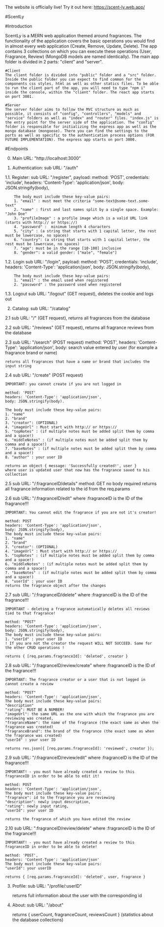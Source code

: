 The website is officially live! Try it out here: https://scent-ly.web.app/

#ScentLy

#Introduction

ScentLy is a MERN web application themed around fragrances. The functionality of the application covers the basic operations you would find in almost every web application (Create, Remove, Update, Delete). The app contains 3 collections on which you can execute these operations (User, Fragrance, Review) (MongoDB models are named identically). The main app folder is divided in 2 parts: "client" and "server".

    #Client
    The client folder is divided into "public" folder and a "src" folder. Inside the public folder you can expect to find common for the components css styles, html as well as other statics files. To be able to run the client part of the app, you will need to type "npm i" inside the console, within the "client" folder. The react app starts on port 3001.

    #Server
    The server folder aims to follow the MVC structure as much as possible, it consists of "config", "controllers", "models" and "service" folders as well as "index" and "router" files. "index.js" is the entry point for the server side of the application. The "config" folder is responsible for initializing the express app as well as the mongo database (mongoose). There you can find the settings to the ports as well as specific to the authentication process options (FOR FUTURE IMPLEMENTATION). The express app starts on port 3000.

#Endpoints

0. Main URL: "http://localhost:3000"

1. Authentication:
    sub URL: "/auth"

1.1. Register:
    sub URL: "/register", 
    payload: 
        method: 'POST',
        credentials: 'include',
        headers: 'Content-Type': 'application/json',
        body: JSON.stringify(body),

        The body must include these key-value pairs:
        1. "email" : must meet the criteria "some-text@some-text.some-text"
        2. "name" : first and last names split by a single space. Example: "John Doe"
        3. "profileImage" : a profile image which is a valid URL link (starts with http:// or https://)
        4. "password" :  minimum length 4 characters
        5. "city" : (a string that starts with 1 capital letter, the rest must be lowercase, no spaces)
        6. "country": (a string that starts with 1 capital letter, the rest must be lowercase, no spaces)
        7. "age": must be in the range [10-100] inclusive
        8. "gender": a valid gender: ["male", "female"]

1.2. Login
    sub URL: "/login", 
    payload: 
        method: 'POST',
        credentials: 'include',
        headers: 'Content-Type': 'application/json',
        body: JSON.stringify(body),

        The body must include these key-value pairs:
        1. "email" : the email used when registered
        2. "password" : the password used when registered 

1.3. Logout
    sub URL: "/logout" (GET request), deletes the cookie and logs out

2. Catalog:
    sub URL: "/catalog"

2.1 sub URL: "/" (GET request), returns all fragrances from the database

2.2 sub URL: "/reviews" (GET request), returns all fragrance reviews from the database

2.3 sub URL: "/search" (POST request)
    method: 'POST',
    headers: 'Content-Type': 'application/json',
    body: search value entered by user (for example a fragrance brand or name)
    
    returns all fragrances that have a name or brand that includes the input string

2.4 sub URL: "/create" (POST request)

    IMPORTANT: you cannot create if you are not logged in

    method: 'POST'
    headers: 'Content-Type': 'application/json',
    body: JSON.stringify(body).
    
    The body must include these key-value pairs:
    1. "name"
    2. "brand"
    3. "creator": (OPTIONAL)
    4. "imageUrl" : Must start with http:// or https://
    5. "topNotes" : (if multiple notes must be added split them by comma and a space!)
    6. "middleNotes" : (if multiple notes must be added split them by comma and a space!)
    7. "baseNotes" : (if multiple notes must be added split them by comma and a space!)
    8. "author" : your user ID
    
    returns an object { message: 'Successfully created!', user }
    where user is updated user that now has the fragrance saved to his collection

2.5 sub URL: "/:fragranceID/details"
    method: GET
    no body required
    returns all fragrance information related to the id from the req.params

2.6 sub URL: "/:fragranceID/edit"  where :fragranceID is the ID of the fragrance!!!
    
    IMPORTANT: You cannot edit the fragrance if you are not it's creator!
    
    method: POST
    headers: 'Content-Type': 'application/json',
    body: JSON.stringify(body),
    The body must include these key-value pairs:
    1. "name"
    2. "brand"
    3. "creator": (OPTIONAL)
    4. "imageUrl" : Must start with http:// or https://
    5. "topNotes" : (if multiple notes must be added split them by comma and a space!)
    6. "middleNotes" : (if multiple notes must be added split them by comma and a space!)
    7. "baseNotes" : (if multiple notes must be added split them by comma and a space!)
    8. "userId" : your user ID
    returns the fragrance object after the changes

2.7 sub URL: "/:fragranceID/delete" where :fragranceID is the ID of the fragrance!!!

    IMPORTANT - deleting a fragrance automatically deletes all reviews tied to that fragrance!

    method: "POST"
    headers: 'Content-Type': 'application/json',
    body: JSON.stringify(body),
    The body must include these key-value pairs:
    1. "userId" : your user ID
    ! If you are not the creator the request WILL NOT SUCCEED. Same for the other CRUD operations !

    returns { [req.params.fragranceId]: 'deleted', creator }

2.8 sub URL: "/:fragranceID/review/create"  where :fragranceID is the ID of the fragrance!!!

    IMPORTANT: The fragrance creator or a user that is not logged in cannot create a review

    method: "POST"
    headers: 'Content-Type': 'application/json',
    The body must include these key-value pairs:
    "description"
    "rating": MUST BE A NUMBER!
    "imageUrl": the same URL as the one with which the fragrance you are reviewing was created,
    "fragranceName": the name of the fragrance (the exact same as when the fragrance was created)
    "fragranceBrand": the brand of the fragrance (the exact same as when the fragrance was created)
    "userId" : your user ID
    
    returns res.json({ [req.params.fragranceId]: 'reviewed', creator });

2.9 sub URL: "/:fragranceID/review/edit"   where :fragranceID is the ID of the fragrance!!!

    IMPORTANT! - you must have already created a review to this fragranceID in order to be able to edit it!
    
    method: POST
    headers: 'Content-Type': 'application/json',
    The body must include these key-value pairs:
    "fragrance": id to the fragrance you are reviewing
    "description": newly input description,
    "rating": newly input rating,
    "userId": your user ID

    returns the fragrance of which you have edited the review

2.10 sub URL: ":fragranceID/review/delete" where :fragranceID is the ID of the fragrance!!!

    IMPORTANT! - you must have already created a review to this fragranceID in order to be able to delete!

    method: 'POST',
    headers: 'Content-Type': 'application/json'
    The body must include these key-value pairs:
    "userId": your userID

    returns { [req.params.fragranceId]: 'deleted', user, fragrance }

3. Profile:
    sub URL: "/profile/:userID"

    returns full information about the user with the corresponding id

4. About:
    sub URL: "/about"

    returns { userCount, fragranceCount, reviewsCount } (statistics about the database collections)
